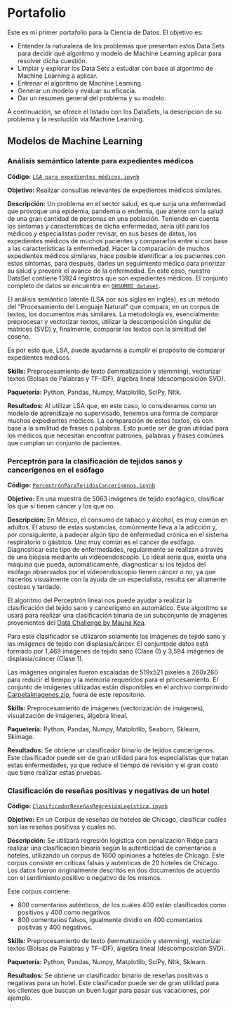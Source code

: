 # Portafolio

Este es mi primer portafolio para la Ciencia de Datos. El objetivo es:

- Entender la naturaleza de los problemas que presentan estos Data Sets para decidir qué algoritmo y modelo de Machine Learning aplicar para resolver dicha cuestión. 
- Limpiar y explorar los Data Sets a estudiar con base al algoritmo de Machine Learning a aplicar.
- Entrenar el algoritmo de Machine Learning.
- Generar un modelo y evaluar su eficacia.
- Dar un resumen general del problema y su modelo. 

A continuación, se ofrece el listado con los DataSets, la descripción de su problema y la resolución vía Machine Learning. 

## Modelos de Machine Learning

### Análisis semántico latente para expedientes médicos 
**Código:** [`LSA para expedientes médicos.ipynb`](https://github.com/ElAleph25/Projectos-del-Portafolio-/blob/main/LSAParaExpedientesM%C3%A9dicos/LSA%20para%20expedientes%20me%CC%81dicos.ipynb)

**Objetivo:** Realizar consultas relevantes de expedientes médicos similares.

**Descripción:**
Un problema en el sector salud, es que surja una enfermedad que provoque una epidemia, pandemia o endemia, que atente con la salud de una gran cantidad de personas en una población. Teniendo en cuenta los sintomas y características de dicha enfermedad, sería útil para los médicos y especialistas poder revisar, en sus bases de datos, los expedientes médicos de muchos pacientes y compararlos entre sí con base a las características la enfermedad. Hacer la comparación de muchos expedientes médicos similares, hace posible identificar a los pacientes con estos síntomas, para después, darles un seguimiento médico para priorizar su salud y prevenir el avance de la enfermedad. En este caso, nuestro DataSet contiene 13924 registros que son expedientes médicos. El conjunto completo de datos se encuentra en [`OHSUMED dataset`](https://www.mat.unical.it/OlexSuite/Datasets/SampleDataSets-about.htm).

El análisis semántico latente (LSA por sus siglas en inglés), es un método del "Procesamiento del Lenguaje Natural" que compara, en un corpus de textos, los documentos más similares. La metodología es, esencialmente: preprocesar y vectorizar textos, utilizar la descomposición singular de matrices
(SVD) y, finalmente, comparar los textos con la similitud del coseno. 

Es por esto que, LSA, puede ayudarnos a cumplir el propósito de comparar expedientes médicos. 

**Skills:** Preprocesamiento de texto (lemmatización y stemming), vectorizar textos (Bolsas de Palabras y TF-IDF), álgebra lineal (descomposición SVD). 

**Paquetería:** Python, Pandas, Numpy, Matplotlib, SciPy, Nltk.

**Resultados:** Al utilizar LSA que, en este caso, lo consideramos como un modelo de aprendizaje no supervisado, tenemos una forma de comparar muchos expedientes médicos. La comparación de estos textos, es con base a la similitud de frases o palabras. 
Esto puede ser de gran utilidad para los médicos que necesitan encontrar patrones, palabras y frases comúnes que cumplan un conjunto de pacientes. 

### Perceptrón para la clasificación de tejidos sanos y cancerígenos en el esófago 
**Código:** [`PerceptrónParaTejidosCancerígenos.ipynb`](https://github.com/ElAleph25/Projectos-del-Portafolio-/blob/main/Perceptr%C3%B3nParaTejidosCancer%C3%ADgenos/Perceptro%CC%81n%20Para%20Tejidos%20Canceri%CC%81genos.ipynb)

**Objetivo:** En una muestra de 5063 imágenes de tejido esofágico, clasificar los que sí tienen cáncer y los que no. 

**Descripción:** En México, el consumo de tabaco y alcohol, es muy común en adultos. El abuso de estas sustancias, comúnmente lleva a la adicción y, por consiguiente, a padecer algún tipo de enfermedad crónica en el sistema respiratorio o gástrico. Uno muy común es el cancer de esófago. 
Diagnosticar este tipo de enfermedades, regularmente se realizan a través de una biopsia mediante un videoendoscopio. Lo ideal sería que, exista una maquina que pueda, automáticamente, diagnosticar si los tejidos del esófago observados por el videoendoscopio tienen cáncer o no, ya que hacerlos visualmente con la ayuda de un especialista, resulta ser altamente costoso y tardado.

El algoritmo del Perceptrón lineal nos puede ayudar a realizar la clasificación del tejido sano y cancerígeno en automático. Este algoritmo se usará para realizar una clasificación binaria de un subconjunto de imágenes provenientes del [Data Challenge by Mauna Kea](https://challengedata.ens.fr/participants/challenges/11/).

Para este clasificador se utilizaron solamente las imágenes de tejido sano y las imágenes de tejido con displasia/cáncer.
El conjuntode datos está formado por 1,469 imágenes de tejido sano (Clase 0)  y 3,594 imágenes de displasia/cáncer (Clase 1).

Las imágenes originales fueron escaladas de 519x521 pixeles a 260x260 para reducir el tiempo y la memoria requeridos para el procesamiento. El conjunto de imágenes utilizadas están disponibles en el archivo comprimido [CarpetaImagenes.zip](https://drive.google.com/file/d/1Abi4hjl5djn8X75YCcMXL5htq7iqf7VY/view?usp=sharing), fuera de este repositorio.

**Skills:** Preprocesamiento de imágenes (vectorización de imágenes), visualización de imágenes, álgebra lineal. 

**Paquetería:** Python, Pandas, Numpy, Matplotlib, Seaborn, Sklearn, Skimage.

**Resultados:** Se obtiene un clasificador binario de tejidos cancerígenos. Este clasificador puede ser de gran utilidad para los especialistas que tratan estas enfermedades, ya que reduce el tiempo de revisión y el gran costo que tiene realizar estas pruebas. 

### Clasificación de reseñas positivas y negativas de un hotel

**Código:** [`ClasificadorReseñasRegresiónLogística.ipynb`](https://github.com/ElAleph25/Projectos-del-Portafolio-/blob/main/ClasificadorRese%C3%B1asHoteles/ClasificadorResen%CC%83asRegresio%CC%81nLogi%CC%81stica.ipynb)

**Objetivo:** En un Corpus de reseñas de hoteles de Chicago, clasificar cuáles son las reseñas positivas y cuales no. 

**Descripción:** Se utilizará regresión logistica con penalización Ridge para realizar una clasificación binaria según la autenticidad de comentarios a hoteles, utilizando un corpus de 1600 opiniones a hoteles de Chicago. 
Este corpus consiste en críticas falsas y autenticas de 20 hoteles de Chicago. Los datos fueron originalmente descritos en dos documentos de acuerdo con el sentimiento positivo o negativo de los mismos.

Este corpus contiene:

* 800 comentarios auténticos, de los cuáles 400 están clasificados como positivos y 400 como negativos
* 800 comentarios falsos, igualmente dividio en 400 comentarios positvas y 400 negativos.

**Skills:** Preprocesamiento de texto (lemmatización y stemming), vectorizar textos (Bolsas de Palabras y TF-IDF), álgebra lineal (descomposición SVD). 

**Paquetería:** Python, Pandas, Numpy, Matplotlib, SciPy, Nltk, Sklearn.

**Resultados:** Se obtiene un clasificador binario de reseñas positivas o negativas para un hotel. Este clasificador puede ser de gran utilidad para los clientes que buscan un buen lugar para pasar sus vacaciones, por ejemplo. 






